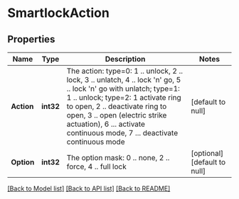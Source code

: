# SmartlockAction

## Properties
Name | Type | Description | Notes
------------ | ------------- | ------------- | -------------
**Action** | **int32** | The action: type&#x3D;0: 1 .. unlock, 2 .. lock, 3 .. unlatch, 4 .. lock &#39;n&#39; go, 5 .. lock &#39;n&#39; go with unlatch; type&#x3D;1: 1 .. unlock; type&#x3D;2: 1 activate ring to open, 2 .. deactivate ring to open, 3 .. open (electric strike actuation), 6 ... activate continuous mode, 7 ... deactivate continuous mode | [default to null]
**Option** | **int32** | The option mask: 0 .. none, 2 .. force, 4 .. full lock | [optional] [default to null]

[[Back to Model list]](../README.md#documentation-for-models) [[Back to API list]](../README.md#documentation-for-api-endpoints) [[Back to README]](../README.md)


